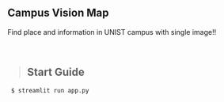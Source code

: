 ## Campus Vision Map
Find place and information in UNIST campus with single image!!

<br/>

> ## Start Guide
     $ streamlit run app.py

